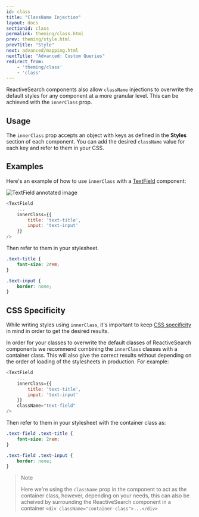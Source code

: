 ```yaml
---
id: class
title: "ClassName Injection"
layout: docs
sectionid: class
permalink: theming/class.html
prev: theming/style.html
prevTitle: "Style"
next: advanced/mapping.html
nextTitle: "Advanced: Custom Queries"
redirect_from:
    - 'theming/class'
    - 'class'
---
```


ReactiveSearch components also allow `className` injections to overwrite the default styles for any component at a more granular level. This can be achieved with the `innerClass` prop.

## Usage

The `innerClass` prop accepts an object with keys as defined in the **Styles** section of each component. You can add the desired `className` value for each key and refer to them in your CSS.

## Examples

Here's an example of how to use `innerClass` with a [TextField](base-components/textfield.html) component:

![TextField annotated image](https://imgur.com/f20AvrZ.png)

```js
<TextField
    ...
    innerClass={{
        title: 'text-title',
        input: 'text-input'
    }}
/>
```

Then refer to them in your stylesheet.

```css
.text-title {
    font-size: 2rem;
}

.text-input {
    border: none;
}
```

## CSS Specificity

While writing styles using `innerClass`, it's important to keep [CSS specificity](https://developer.mozilla.org/en-US/docs/Web/CSS/Specificity) in mind in order to get the desired results.

In order for your classes to overwrite the default classes of ReactiveSearch components we recommend combining the `innerClass` classes with a container class. This will also give the correct results without depending on the order of loading of the stylesheets in production. For example:

```js
<TextField
    ...
    innerClass={{
        title: 'text-title',
        input: 'text-input'
    }}
    className="text-field"
/>
```

Then refer to them in your stylesheet with the container class as:

```css
.text-field .text-title {
    font-size: 2rem;
}

.text-field .text-input {
    border: none;
}
```

> Note
>
> Here we're using the `className` prop in the component to act as the container class, however, depending on your needs, this can also be acheived by surrounding the ReactiveSearch component in a container `<div className="container-class">...</div>`